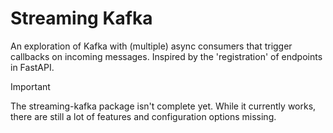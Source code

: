# Streaming Kafka

An exploration of Kafka with (multiple) async consumers that trigger callbacks on incoming messages. Inspired by the
'registration' of endpoints in FastAPI.

> [!IMPORTANT]  
> The streaming-kafka package isn't complete yet. While it currently works, there are still a lot
> of features and configuration options missing.
